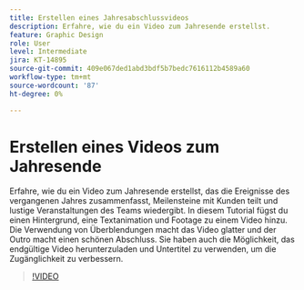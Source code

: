 ```yaml
---
title: Erstellen eines Jahresabschlussvideos
description: Erfahre, wie du ein Video zum Jahresende erstellst.
feature: Graphic Design
role: User
level: Intermediate
jira: KT-14895
source-git-commit: 409e067ded1abd3bdf5b7bedc7616112b4589a60
workflow-type: tm+mt
source-wordcount: '87'
ht-degree: 0%

---
```


# Erstellen eines Videos zum Jahresende

Erfahre, wie du ein Video zum Jahresende erstellst, das die Ereignisse des vergangenen Jahres zusammenfasst, Meilensteine mit Kunden teilt und lustige Veranstaltungen des Teams wiedergibt. In diesem Tutorial fügst du einen Hintergrund, eine Textanimation und Footage zu einem Video hinzu. Die Verwendung von Überblendungen macht das Video glatter und der Outro macht einen schönen Abschluss. Sie haben auch die Möglichkeit, das endgültige Video herunterzuladen und Untertitel zu verwenden, um die Zugänglichkeit zu verbessern.

>[!VIDEO](https://video.tv.adobe.com/v/3427121?quality=12&learn=on&hidetitle=true)
